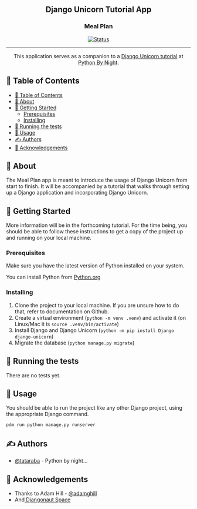 <h2 align="center">Django Unicorn Tutorial App</h2>
<h3 align="center">Meal Plan</h3>

<div align="center">

[![Status](https://img.shields.io/badge/status-active-success.svg)]()

</div>

---

<p align="center"> This application serves as a companion to a <a href="https://pythonbynight.com/blog/django-unicorn-tutorial">Django Unicorn tutorial</a> at <a href="https://pythonbynight.com">Python By Night</a>.
    <br> 
</p>

## 📝 Table of Contents

- [📝 Table of Contents](#-table-of-contents)
- [🧐 About ](#-about-)
- [🏁 Getting Started ](#-getting-started-)
  - [Prerequisites](#prerequisites)
  - [Installing](#installing)
- [🔧 Running the tests ](#-running-the-tests-)
- [🎈 Usage ](#-usage-)
- [✍️ Authors ](#️-authors-)
- [🎉 Acknowledgements ](#-acknowledgements-)

## 🧐 About <a name = "about"></a>

The Meal Plan app is meant to introduce the usage of Django Unicorn from start to finish. It will be accompanied by a tutorial that walks through setting up a Django application and incorporating Django Unicorn.

## 🏁 Getting Started <a name = "getting_started"></a>

More information will be in the forthcoming tutorial. For the time being, you should be able to follow these instructions to get a copy of the project up and running on your local machine.

### Prerequisites

Make sure you have the latest version of Python installed on your system.

You can install Python from [Python.org](https://www.python.org)

### Installing

1. Clone the project to your local machine. If you are unsure how to do that, refer to documentation on Github.
2. Create a virtual environment (`python -m venv .venv`) and activate it (on Linux/Mac it is `source .venv/bin/activate`)
3. Install Django and Django Unicorn (`python -m pip install Django django-unicorn`)
4. Migrate the database (`python manage.py migrate`)


## 🔧 Running the tests <a name = "tests"></a>

There are no tests yet.


## 🎈 Usage <a name="usage"></a>

You should be able to run the project like any other Django project, using the appropriate Django command.

```
pdm run python manage.py runserver
```


## ✍️ Authors <a name = "authors"></a>

- [@tataraba](https://github.com/tataraba) - Python by night...


## 🎉 Acknowledgements <a name = "acknowledgement"></a>

-   Thanks to Adam Hill - [@adamghill](https://github.com/adamghill)
-   And[ Djangonaut Space](https://djangonaut.space)
